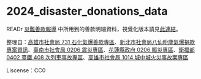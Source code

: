 # 2024_disaster_donations_data
READr [災難善款報導](<https://readr.tw/post/2982>) 中所用到的善款明細資料，視覺化版本請見[此連結](<https://public.flourish.studio/story/2381376/>)。

整理自：[高雄市社會局 731 石化氣爆善款專區](<https://socbu.kcg.gov.tw/index.php?prog=3&b_id=1>)、[新北市社會局八仙粉塵氣爆捐款專案資訊](<https://www.sw.ntpc.gov.tw/home.jsp?id=270b0a2ab05bcfc8&act=be4f48068b2b0031&dataserno=0a2ac67043b90269e473fbacf61b30b0>)、[臺南市社會局 0206 震災專區](<https://sab.tainan.gov.tw/cl.aspx?n=21428>)、[花蓮縣政府 0206 賑災專區](<https://0206.hl.gov.tw/cl.aspx?n=3040>)、[衛福部 0402 臺鐵 408 次列車事故專區](<https://www.mohw.gov.tw/lp-5127-1.html>)、[高雄市社會局 1014 城中城火災事故案專區](<https://socbu.kcg.gov.tw/index.php?prog=3&b_id=1>)

Liscense：CC0
